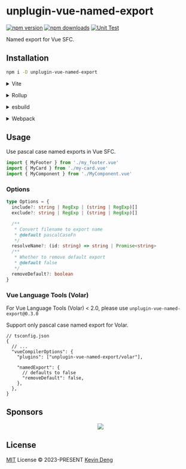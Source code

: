 # unplugin-vue-named-export

[![npm version][npm-version-src]][npm-version-href]
[![npm downloads][npm-downloads-src]][npm-downloads-href]
[![Unit Test][unit-test-src]][unit-test-href]

Named export for Vue SFC.

## Installation

```bash
npm i -D unplugin-vue-named-export
```

<details>
<summary>Vite</summary><br>

```ts
// vite.config.ts
import VueNamedExport from 'unplugin-vue-named-export/vite'

export default defineConfig({
  plugins: [
    VueNamedExport({
      /* options */
    }),
  ],
})
```

<br></details>

<details>
<summary>Rollup</summary><br>

```ts
// rollup.config.js
import VueNamedExport from 'unplugin-vue-named-export/rollup'

export default {
  plugins: [
    VueNamedExport({
      /* options */
    }),
  ],
}
```

<br></details>

<details>
<summary>esbuild</summary><br>

```ts
// esbuild.config.js
import { build } from 'esbuild'

build({
  plugins: [
    require('unplugin-vue-named-export/esbuild')({
      /* options */
    }),
  ],
})
```

<br></details>

<details>
<summary>Webpack</summary><br>

```ts
// webpack.config.js
module.exports = {
  /* ... */
  plugins: [
    require('unplugin-vue-named-export/webpack')({
      /* options */
    }),
  ],
}
```

<br></details>

## Usage

Use pascal case named exports in Vue SFC.

```ts
import { MyFooter } from './my_footer.vue'
import { MyCard } from './my-card.vue'
import { MyComponent } from './MyComponent.vue'
```

### Options

```ts
type Options = {
  include?: string | RegExp | (string | RegExp)[]
  exclude?: string | RegExp | (string | RegExp)[]

  /**
   * Convert filename to export name
   * @default pascalCaseFn
   */
  resolveName?: (id: string) => string | Promise<string>
  /**
   * Whether to remove default export
   * @default false
   */
  removeDefault?: boolean
}
```

### Vue Language Tools (Volar)

For Vue Language Tools (Volar) < 2.0, please use `unplugin-vue-named-export@0.3.0`

Support only pascal case named export for Volar.

```jsonc
// tsconfig.json
{
  // ...
  "vueCompilerOptions": {
    "plugins": ["unplugin-vue-named-export/volar"],

    "namedExport": {
      // defaults to false
      "removeDefault": false,
    },
  },
}
```

## Sponsors

<p align="center">
  <a href="https://cdn.jsdelivr.net/gh/sxzz/sponsors/sponsors.svg">
    <img src='https://cdn.jsdelivr.net/gh/sxzz/sponsors/sponsors.svg'/>
  </a>
</p>

## License

[MIT](./LICENSE) License © 2023-PRESENT [Kevin Deng](https://github.com/sxzz)

<!-- Badges -->

[npm-version-src]: https://img.shields.io/npm/v/unplugin-vue-named-export.svg
[npm-version-href]: https://npmjs.com/package/unplugin-vue-named-export
[npm-downloads-src]: https://img.shields.io/npm/dm/unplugin-vue-named-export
[npm-downloads-href]: https://www.npmcharts.com/compare/unplugin-vue-named-export?interval=30
[unit-test-src]: https://github.com/sxzz/unplugin-vue-named-export/actions/workflows/unit-test.yml/badge.svg
[unit-test-href]: https://github.com/sxzz/unplugin-vue-named-export/actions/workflows/unit-test.yml
